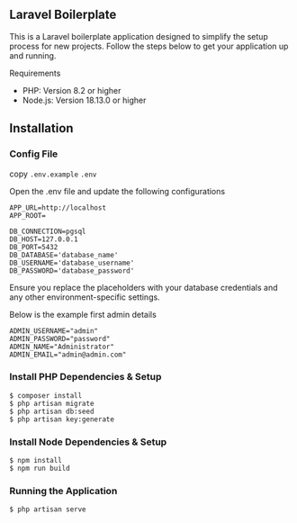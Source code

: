 
## Laravel Boilerplate

This is a Laravel boilerplate application designed to simplify the setup process for new projects. Follow the steps below to get your application up and running.

Requirements

- PHP: Version 8.2 or higher
- Node.js: Version 18.13.0 or higher

## Installation 

<h3>Config File</h3>

copy `.env.example` `.env`

Open the .env file and update the following configurations

```
APP_URL=http://localhost
APP_ROOT=

DB_CONNECTION=pgsql
DB_HOST=127.0.0.1
DB_PORT=5432
DB_DATABASE='database_name'
DB_USERNAME='database_username'
DB_PASSWORD='database_password'
```

Ensure you replace the placeholders with your database credentials and any other environment-specific settings.

Below is the example first admin details

```
ADMIN_USERNAME="admin"
ADMIN_PASSWORD="password"
ADMIN_NAME="Administrator"
ADMIN_EMAIL="admin@admin.com"
```

<h3> Install PHP Dependencies & Setup </h3>

```
$ composer install
$ php artisan migrate
$ php artisan db:seed
$ php artisan key:generate
```

<h3> Install Node Dependencies & Setup</h3>

```
$ npm install
$ npm run build
```

<h3> Running the Application </h3>

```
$ php artisan serve
```
